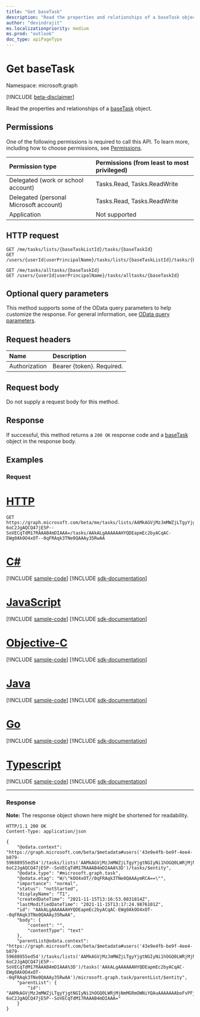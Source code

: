 ```yaml
---
title: "Get baseTask"
description: "Read the properties and relationships of a baseTask object."
author: "devindrajit"
ms.localizationpriority: medium
ms.prod: "outlook"
doc_type: apiPageType
---
```


# Get baseTask
Namespace: microsoft.graph

[!INCLUDE [beta-disclaimer](../../includes/beta-disclaimer.md)]

Read the properties and relationships of a [baseTask](../resources/basetask.md) object.

## Permissions
One of the following permissions is required to call this API. To learn more, including how to choose permissions, see [Permissions](/graph/permissions-reference).

|Permission type|Permissions (from least to most privileged)|
|:---|:---|
|Delegated (work or school account)|Tasks.Read, Tasks.ReadWrite|
|Delegated (personal Microsoft account)|Tasks.Read, Tasks.ReadWrite|
|Application|Not supported|

## HTTP request

<!-- {
  "blockType": "ignored"
}
-->
``` http
GET /me/tasks/lists/{baseTaskListId}/tasks/{baseTaskId}
GET /users/{userId|userPrincipalName}/tasks/lists/{baseTaskListId}/tasks/{baseTaskId}

GET /me/tasks/alltasks/{baseTaskId}
GET /users/{userId|userPrincipalName}/tasks/alltasks/{baseTaskId}
```

## Optional query parameters
This method supports some of the OData query parameters to help customize the response. For general information, see [OData query parameters](/graph/query-parameters).

## Request headers
|Name|Description|
|:---|:---|
|Authorization|Bearer {token}. Required.|

## Request body
Do not supply a request body for this method.

## Response

If successful, this method returns a `200 OK` response code and a [baseTask](../resources/basetask.md) object in the response body.

## Examples

### Request

# [HTTP](#tab/http)
<!-- {
  "blockType": "request",
  "name": "get_basetask"
}
-->
``` http
GET https://graph.microsoft.com/beta/me/tasks/lists/AAMkAGVjMzJmMWZjLTgyYjgtNGIyNi1hOGQ0LWRjMjNmMGRmOWNiYQAuAAAAAAAboFsPFj7gQpLAt-6oC2JgAQCQ47jE5P--SoVECqTdM17RAAAB4mDIAAA=/tasks/AAkALgAAAAAAHYQDEapmEc2byACqAC-EWg0AkOO4xOT--0qFRAqk3TNe0QAAAy35RwAA
```
# [C#](#tab/csharp)
[!INCLUDE [sample-code](../includes/snippets/csharp/get-basetask-csharp-snippets.md)]
[!INCLUDE [sdk-documentation](../includes/snippets/snippets-sdk-documentation-link.md)]

# [JavaScript](#tab/javascript)
[!INCLUDE [sample-code](../includes/snippets/javascript/get-basetask-javascript-snippets.md)]
[!INCLUDE [sdk-documentation](../includes/snippets/snippets-sdk-documentation-link.md)]

# [Objective-C](#tab/objc)
[!INCLUDE [sample-code](../includes/snippets/objc/get-basetask-objc-snippets.md)]
[!INCLUDE [sdk-documentation](../includes/snippets/snippets-sdk-documentation-link.md)]

# [Java](#tab/java)
[!INCLUDE [sample-code](../includes/snippets/java/get-basetask-java-snippets.md)]
[!INCLUDE [sdk-documentation](../includes/snippets/snippets-sdk-documentation-link.md)]

# [Go](#tab/go)
[!INCLUDE [sample-code](../includes/snippets/go/get-basetask-go-snippets.md)]
[!INCLUDE [sdk-documentation](../includes/snippets/snippets-sdk-documentation-link.md)]

# [Typescript](#tab/typescript)
[!INCLUDE [sample-code](../includes/snippets/typescript/get-basetask-typescript-snippets.md)]
[!INCLUDE [sdk-documentation](../includes/snippets/snippets-sdk-documentation-link.md)]

---



### Response
**Note:** The response object shown here might be shortened for readability.
<!-- {
  "blockType": "response",
  "truncated": true,
  "@odata.type": "microsoft.graph.baseTask"
}
-->
``` http
HTTP/1.1 200 OK
Content-Type: application/json

{
    "@odata.context": "https://graph.microsoft.com/beta/$metadata#users('43e9e4fb-be9f-4ee4-b879-59688955ed54')/tasks/lists('AAMkAGVjMzJmMWZjLTgyYjgtNGIyNi1hOGQ0LWRjMjNmMGRmOWNiYQAuAAAAAAAboFsPFj7gQpLAt-6oC2JgAQCQ47jE5P--SoVECqTdM17RAAAB4mDIAAA%3D')/tasks/$entity",
    "@odata.type": "#microsoft.graph.task",
    "@odata.etag": "W/\"kOO4xOT//0qFRAqk3TNe0QAAAymRCA==\"",
    "importance": "normal",
    "status": "notStarted",
    "displayName": "T1",
    "createdDateTime": "2021-11-15T13:16:53.0831814Z",
    "lastModifiedDateTime": "2021-11-15T13:17:24.9876101Z",
    "id": "AAkALgAAAAAAHYQDEapmEc2byACqAC-EWg0AkOO4xOT--0qFRAqk3TNe0QAAAy35RwAA",
    "body": {
        "content": "",
        "contentType": "text"
    },
    "parentList@odata.context": "https://graph.microsoft.com/beta/$metadata#users('43e9e4fb-be9f-4ee4-b879-59688955ed54')/tasks/lists('AAMkAGVjMzJmMWZjLTgyYjgtNGIyNi1hOGQ0LWRjMjNmMGRmOWNiYQAuAAAAAAAboFsPFj7gQpLAt-6oC2JgAQCQ47jE5P--SoVECqTdM17RAAAB4mDIAAA%3D')/tasks('AAkALgAAAAAAHYQDEapmEc2byACqAC-EWg0AkOO4xOT--0qFRAqk3TNe0QAAAy35RwAA')/microsoft.graph.task/parentList/$entity",
    "parentList": {
        "id": "AAMkAGVjMzJmMWZjLTgyYjgtNGIyNi1hOGQ0LWRjMjNmMGRmOWNiYQAuAAAAAAAboFsPFj7gQpLAt-6oC2JgAQCQ47jE5P--SoVECqTdM17RAAAB4mDIAAA="
    }
}
```

